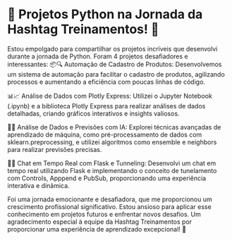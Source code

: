 # 🚀 Projetos Python na Jornada da Hashtag Treinamentos! 🚀

Estou empolgado para compartilhar os projetos incríveis que desenvolvi durante a jornada de Python. Foram 4 projetos desafiadores e interessantes:
📦🔍 Automação de Cadastro de Produtos: Desenvolvemos um sistema de automação para facilitar o cadastro de produtos, agilizando processos e aumentando a eficiência com poucas linhas de código.

📊📈 Análise de Dados com Plotly Express: Utilizei o Jupyter Notebook (.ipynb) e a biblioteca Plotly Express para realizar análises de dados detalhadas, criando gráficos interativos e insights valiosos.

🤖💡 Análise de Dados e Previsões com IA: Explorei técnicas avançadas de aprendizado de máquina, como pré-processamento de dados com sklearn.preprocessing, e utilizei algoritmos como ensemble e neighbors para realizar previsões precisas.

💬🚀 Chat em Tempo Real com Flask e Tunneling: Desenvolvi um chat em tempo real utilizando Flask e implementando o conceito de tunelamento com Controls, Apppend e PubSub, proporcionando uma experiência interativa e dinâmica.

Foi uma jornada emocionante e desafiadora, que me proporcionou um crescimento profissional significativo. Estou ansioso para aplicar esse conhecimento em projetos futuros e enfrentar novos desafios. Um agradecimento especial à equipe da Hashtag Treinamentos por proporcionar uma experiência de aprendizado excepcional! 🌟


